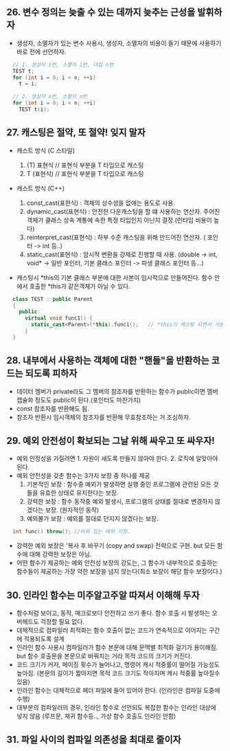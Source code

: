 
## 26. 변수 정의는 늦출 수 있는 데까지 늦추는 근성을 발휘하자
  
  - 생성자, 소멸자가 있는 변수 사용시, 생성자, 소멸자의 비용이 들기 때문에 사용하기 바로 전에 선언하자.
```cpp
  // 1. 생성자 1번, 소멸자 1번, 대입 n번
  TEST t;
  for (int i = 0; i < n; ++i)
    t = i;
  
  // 2. 생성자 n번, 소멸자 n번
  for (int i = 0; i < n; ++i)
    TEST t(i);
```

## 27. 캐스팅은 절약, 또 절약! 잊지 말자

  - 캐스트 방식 (C 스타일)
    1. (T) 표현식 // 표현식 부분을 T 타입으로 캐스팅
    2. T (표현식) // 표현식 부분을 T 타입으로 캐스팅
  
  - 캐스트 방식 (C++)
    1. const_cast<T>(표현식) : 객체의 상수성을 없애는 용도로 사용.
    2. dynamic_cast<T>(표현식) : 안전한 다운캐스팅을 할 떄 사용하는 연산자. 주어진 객체가 클래스 상속 계통에 속한 특정 타입인지 아닌지 결정.(런타임 비용이 높다)
    3. reinterpret_cast<T>(표현식) : 하부 수준 캐스팅을 위해 만드어진 연산자. ( 포인터 -> int 등..)
    4. static_cast<T>(표현식) : 암시적 변환을 강제로 진행할 때 사용. (double -> int, void* -> 일반 포인터, 기본 클래스 포인터 -> 파생 클래스 포인터 등...)
  
  - 캐스팅시 *this의 기본 클래스 부분에 대한 사본이 임시적으로 만들어진다. 함수 안에서 호출한 *this가 같은객체가 아닐 수 있다.
```cpp
  class TEST : public Parent
  {
    public:
      virtual void func1() {
        static_cast<Parent>(*this).func1();   // *this가 캐스팅 되면서 사본이 된다. 다른 객체의 func1() 호출.
      }
  }
```
  
## 28. 내부에서 사용하는 객체에 대한 "핸들"을 반환하는 코드는 되도록 피하자
  
  - 데이터 멤버가 private라도 그 멤버의 참조자를 반환하는 함수가 public이면 멤버 캡슐화 정도도 public이 된다.(포인터도 마찬가지)
  - const 참조자를 반환해도 됨.
  - 참조자 반환시 임시객체의 참조자를 반환해 무효참조하는 거 조심하자.
  
## 29. 예외 안전성이 확보되는 그날 위해 싸우고 또 싸우자!
  
  - 예외 안정성을 가질려면 1. 자원이 새도록 만들지 않아야 한다. 2. 로직에 알맞아야 된다.
  - 예외 안전성을 갖춘 함수는 3가지 보장 중 하나를 제공
    1. 기본적인 보장 : 함수중 예외가 발생하면 실행 중인 프로그램에 관련된 모든 것들을 유효한 상태로 유지한다는 보장.
    2. 강력한 보장 : 함수 동작중 예외 발생시, 프로그램의 상태를 절대로 변경하지 않겠다는 보장. (원자적인 동작)
    3. 예외불가 보장 : 예외를 절대로 던지지 않겠다는 보장.
```cpp
  int func() throw(); //비워 있는 예외 지정.
```
  - 강력한 예외 보장은 '복사 후 바꾸기 (copy and swap) 전략으로 구현. but 모든 함수에 대해 강력한 보장은 아님.
  - 어떤 함수가 제공하는 예외 안전성 보장의 강도는, 그 함수가 내부적으로 호출하는 함수들이 제공하는 가장 약한 보장을 넘지 않는다(최소 보장이 해당 함수 보장이다.)
  
## 30. 인라인 함수는 미주알고주알 따져서 이해해 두자
   
  - 함수처럼 보이고, 동작, 매크로보다 안전하고 쓰기 좋다. 함수 호출 시 발생하는 오버헤드도 걱정할 필요 없다.
  - 대체적으로 컴파일러 최적화는 함수 호출이 없는 코드가 연속적으로 이어지는 구간에 적용되도록 설계
  - 인라인 함수 사용시 컴파일러가 함수 본문에 대해 문맥별 최적화 걸기가 용이해짐. but 함수 호출문을 본문으로 바꿔치는 거라 목적 코드의 크기가 커진다.
  - 코드 크기가 커저, 페이징 횟수가 늘어나고, 명령어 캐시 적중률이 떨어질 가능성도 높아짐. (본문의 길이가 짧아지면 목적 코드 크기도 작아지며 캐시 적중률 높아질수 있음)
  - 인라인 함수는 대체적으로 헤더 파일에 들어 있어야 한다. (인라인은 컴파일 도중에 수행)
  - 대부분의 컴파일러의 경우, 인라인 함수로 선언되도 복잡한 함수는 인라인 대상에 넣지 않음 (루프문, 재귀 함수등.., 가상 함수 호출도 인라인 안함)
## 31. 파일 사이의 컴파일 의존성을 최대로 줄이자
